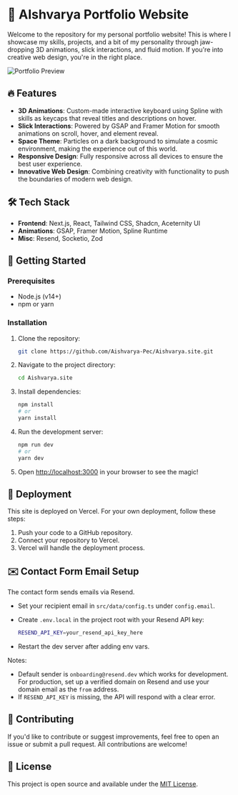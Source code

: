 # 🚀 AIshvarya Portfolio Website

Welcome to the repository for my personal portfolio website! This is where I showcase my skills, projects, and a bit of my personality through jaw-dropping 3D animations, slick interactions, and fluid motion. If you're into creative web design, you're in the right place.

![Portfolio Preview](public/assets/projects-screenshots/portfolio/landing.png)

## 🔥 Features

- **3D Animations**: Custom-made interactive keyboard using Spline with skills as keycaps that reveal titles and descriptions on hover.
- **Slick Interactions**: Powered by GSAP and Framer Motion for smooth animations on scroll, hover, and element reveal.
- **Space Theme**: Particles on a dark background to simulate a cosmic environment, making the experience out of this world.
- **Responsive Design**: Fully responsive across all devices to ensure the best user experience.
- **Innovative Web Design**: Combining creativity with functionality to push the boundaries of modern web design.

## 🛠️ Tech Stack

- **Frontend**: Next.js, React, Tailwind CSS, Shadcn, Aceternity UI
- **Animations**: GSAP, Framer Motion, Spline Runtime
- **Misc**: Resend, Socketio, Zod

## 🚀 Getting Started

### Prerequisites

- Node.js (v14+)
- npm or yarn

### Installation

1. Clone the repository:

    ```bash
    git clone https://github.com/Aishvarya-Pec/Aishvarya.site.git
    ```

2. Navigate to the project directory:

    ```bash
    cd Aishvarya.site
    ```

3. Install dependencies:

    ```bash
    npm install
    # or
    yarn install
    ```

4. Run the development server:

    ```bash
    npm run dev
    # or
    yarn dev
    ```

5. Open [http://localhost:3000](http://localhost:3000) in your browser to see the magic!

## 🚀 Deployment

This site is deployed on Vercel. For your own deployment, follow these steps:

1. Push your code to a GitHub repository.
2. Connect your repository to Vercel.
3. Vercel will handle the deployment process.

## ✉️ Contact Form Email Setup

The contact form sends emails via Resend.

- Set your recipient email in `src/data/config.ts` under `config.email`.
- Create `.env.local` in the project root with your Resend API key:

  ```bash
  RESEND_API_KEY=your_resend_api_key_here
  ```

- Restart the dev server after adding env vars.

Notes:
- Default sender is `onboarding@resend.dev` which works for development. For production, set up a verified domain on Resend and use your domain email as the `from` address.
- If `RESEND_API_KEY` is missing, the API will respond with a clear error.

## 🤝 Contributing

If you'd like to contribute or suggest improvements, feel free to open an issue or submit a pull request. All contributions are welcome!

## 📄 License

This project is open source and available under the [MIT License](LICENSE).
